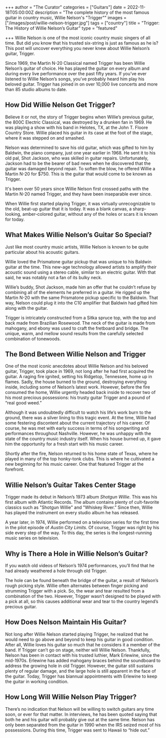 +++
author = "The Curator"
categories = ["Guitars"]
date = 2022-11-18T05:00:00Z
description = "The complete history of the most famous guitar in country music, Willie Nelson's \"Trigger\""
images = ["/images/post/willie-nelson-trigger.jpg"]
tags = ["country"]
title = "Trigger: The History of Willie Nelson’s Guitar"
type = "featured"

+++
Willie Nelson is one of the most iconic country music singers of all time. But did you know that his trusted six-string is just as famous as he is? This post will uncover everything you never knew about Willie Nelson’s guitar, Trigger.

Since 1969, the Martin N-20 Classical named Trigger has been Willie Nelson’s guitar of choice. He has played the guitar on every album and during every live performance over the past fifty years. If you’ve ever listened to Willie Nelson’s songs, you’ve probably heard him play his beloved guitar. Trigger has joined in on over 10,000 live concerts and more than 85 studio albums to date.

## **How Did Willie Nelson Get Trigger?**

Believe it or not, the story of Trigger begins when Willie’s previous guitar, the 800C Electric Classical, was destroyed by a drunken fan in 1969. He was playing a show with his band in Helotes, TX, at the John T. Floore Country Store. Willie placed his guitar in its case at the foot of the stage, where it was stepped on and smashed.

Nelson was determined to save his old guitar, which was gifted to him by Baldwin, the piano company, just one year earlier in 1968. He sent it to his old pal, Shot Jackson, who was skilled in guitar repairs. Unfortunately, Jackson had to be the bearer of bad news when he discovered that the guitar was damaged beyond repair. To soften the blow, he offered Willie a Martin N-20 for $750. This is the guitar that would come to be known as Trigger.

It's been over 50 years since Willie Nelson first crossed paths with the Martin N-20 named Trigger, and they have been inseparable ever since.

When Willie first started playing Trigger, it was virtually unrecognizable to the old, beat-up guitar that it is today. It was a blank canvas, a sharp-looking, amber-colored guitar, without any of the holes or scars it is known for today.

## **What Makes Willie Nelson’s Guitar So Special?**

Just like most country music artists, Willie Nelson is known to be quite particular about his acoustic guitars.

Willie loved the Prismatone guitar pickup that was unique to his Baldwin guitar at the time. This new-age technology allowed artists to amplify their acoustic sound using a stereo cable, similar to an electric guitar. With that said, he was notably not a fan of its bulky neck.

Willie’s buddy, Shot Jackson, made him an offer that he couldn’t refuse by combining all of the elements he preferred in a guitar. He rigged up the Martin N-20 with the same Prismatone pickup specific to the Baldwin. That way, Nelson could plug it into the C10 amplifier that Baldwin had gifted him along with the guitar.

Trigger is intricately constructed from a Sitka spruce top, with the top and back made from Brazilian Rosewood. The neck of the guitar is made from mahogany, and ebony was used to craft the fretboard and bridge. The unique, warm, and mellow sound results from the carefully selected combination of tonewoods.

## **The Bond Between Willie Nelson and Trigger**

One of the most iconic anecdotes about Willie Nelson and his beloved guitar, Trigger, took place in 1969, not long after he had first acquired the guitar. A raging fire ignited, setting his Ridgetop, Tennessee, home up in flames. Sadly, the house burned to the ground, destroying everything inside, including some of Nelson’s latest work. However, before the fire consumed the home, Willie urgently headed back inside to recover two of his most precious possessions: his trusty guitar Trigger and a pound of “real good weed.”

Although it was undoubtedly difficult to watch his life’s work burn to the ground, there was a silver lining to this tragic event. At the time, Willie had some festering discontent about the current trajectory of his career. Of course, he was met with early success in terms of his songwriting and performances throughout Nashville. However, he was unhappy with the state of the country music industry itself. When his house burned up, it gave him the opportunity for a fresh start with his music career.

Shortly after the fire, Nelson returned to his home state of Texas, where he played in many of the top honky-tonk clubs. This is where he cultivated a new beginning for his music career. One that featured Trigger at the forefront.

## **Willie Nelson’s Guitar Takes Center Stage**

Trigger made its debut in Nelson’s 1973 album _Shotgun Willie_. This was his first album with Atlantic Records. The album contains plenty of cult-favorite classics such as "Shotgun Willie" and "Whiskey River.” Since then, Willie has played the instrument on every studio album he has released.

A year later, in 1974, Willie performed on a television series for the first time in the pilot episode of _Austin City Limits_. Of course, Trigger was right by his side every step of the way. To this day, the series is the longest-running music series on television.

## **Why is There a Hole in Willie Nelson’s Guitar?**

If you watch old videos of Nelson’s 1974 performances, you’ll find that he had already weathered a hole through old Trigger.

The hole can be found beneath the bridge of the guitar, a result of Nelson’s rough picking style. Willie often alternates between finger picking and strumming Trigger with a pick. So, the wear and tear resulted from a combination of the two. However, Trigger wasn’t designed to be played with a pick at all, so this causes additional wear and tear to the country legend’s precious guitar.

## **How Does Nelson Maintain His Guitar?**

Not long after Willie Nelson started playing Trigger, he realized that he would need to go above and beyond to keep his guitar in good condition. After all, Willie loves his guitar so much that he considers it a member of the band. If Trigger can’t go on stage, neither will Willie Nelson. Thankfully, Nelson has been in contact with his trusted luthier, Mark Erlewine, since the mid-1970s. Erlewine has added mahogany braces behind the soundboard to address the growing hole in old Trigger. However, the guitar still sustains plenty of regular damage, and the large hole is still apparent in the face of the guitar. Today, Trigger has biannual appointments with Erlewine to keep the guitar in working condition.

## **How Long Will Willie Nelson Play Trigger?**

There’s no indication that Nelson will be willing to switch guitars any time soon, or ever for that matter. In interviews, he has been quoted saying that both he and his guitar will probably give out at the same time. Nelson has only been separated from the guitar in 1990 when the IRS seized most of his possessions. During this time, Trigger was sent to Hawaii to “hide out.”